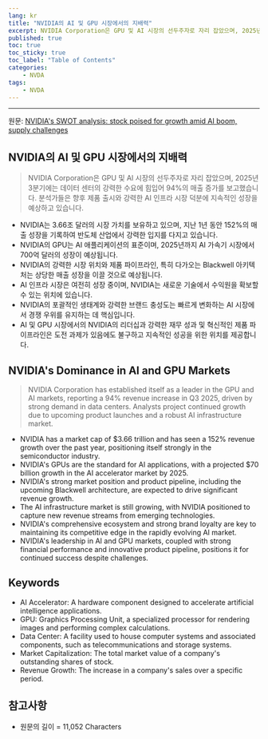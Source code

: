 ```yaml
---
lang: kr
title: "NVIDIA의 AI 및 GPU 시장에서의 지배력"
excerpt: NVIDIA Corporation은 GPU 및 AI 시장의 선두주자로 자리 잡았으며, 2025년 3분기에는 데이터 센터의 강력한 수요에 힘입어 94%의 매출 증가를 보고했습니다. 분석가들은 향후 제품 출시와 강력한 AI 인프라 시장 덕분에 지속적인 성장을 예상하고 있습니다.
published: true
toc: true
toc_sticky: true
toc_label: "Table of Contents"
categories:
    - NVDA
tags:
    - NVDA
---
```


---

  원문: [NVIDIA's SWOT analysis: stock poised for growth amid AI boom, supply challenges](https://www.investing.com/news/swot-analysis/nvidias-swot-analysis-stock-poised-for-growth-amid-ai-boom-supply-challenges-93CH-3799100)

## NVIDIA의 AI 및 GPU 시장에서의 지배력

> NVIDIA Corporation은 GPU 및 AI 시장의 선두주자로 자리 잡았으며, 2025년 3분기에는 데이터 센터의 강력한 수요에 힘입어 94%의 매출 증가를 보고했습니다. 분석가들은 향후 제품 출시와 강력한 AI 인프라 시장 덕분에 지속적인 성장을 예상하고 있습니다.


- NVIDIA는 3.66조 달러의 시장 가치를 보유하고 있으며, 지난 1년 동안 152%의 매출 성장을 기록하여 반도체 산업에서 강력한 입지를 다지고 있습니다.
- NVIDIA의 GPU는 AI 애플리케이션의 표준이며, 2025년까지 AI 가속기 시장에서 700억 달러의 성장이 예상됩니다.
- NVIDIA의 강력한 시장 위치와 제품 파이프라인, 특히 다가오는 Blackwell 아키텍처는 상당한 매출 성장을 이끌 것으로 예상됩니다.
- AI 인프라 시장은 여전히 성장 중이며, NVIDIA는 새로운 기술에서 수익원을 확보할 수 있는 위치에 있습니다.
- NVIDIA의 포괄적인 생태계와 강력한 브랜드 충성도는 빠르게 변화하는 AI 시장에서 경쟁 우위를 유지하는 데 핵심입니다.
- AI 및 GPU 시장에서의 NVIDIA의 리더십과 강력한 재무 성과 및 혁신적인 제품 파이프라인은 도전 과제가 있음에도 불구하고 지속적인 성공을 위한 위치를 제공합니다.

## NVIDIA's Dominance in AI and GPU Markets

> NVIDIA Corporation has established itself as a leader in the GPU and AI markets, reporting a 94% revenue increase in Q3 2025, driven by strong demand in data centers. Analysts project continued growth due to upcoming product launches and a robust AI infrastructure market.


- NVIDIA has a market cap of $3.66 trillion and has seen a 152% revenue growth over the past year, positioning itself strongly in the semiconductor industry.
- NVIDIA's GPUs are the standard for AI applications, with a projected $70 billion growth in the AI accelerator market by 2025.
- NVIDIA's strong market position and product pipeline, including the upcoming Blackwell architecture, are expected to drive significant revenue growth.
- The AI infrastructure market is still growing, with NVIDIA positioned to capture new revenue streams from emerging technologies.
- NVIDIA's comprehensive ecosystem and strong brand loyalty are key to maintaining its competitive edge in the rapidly evolving AI market.
- NVIDIA's leadership in AI and GPU markets, coupled with strong financial performance and innovative product pipeline, positions it for continued success despite challenges.

## Keywords

- AI Accelerator: A hardware component designed to accelerate artificial intelligence applications.
- GPU: Graphics Processing Unit, a specialized processor for rendering images and performing complex calculations.
- Data Center: A facility used to house computer systems and associated components, such as telecommunications and storage systems.
- Market Capitalization: The total market value of a company's outstanding shares of stock.
- Revenue Growth: The increase in a company's sales over a specific period.

## 참고사항

- 원문의 길이 = 11,052 Characters

